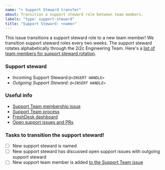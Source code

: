 ```yaml
---
name: "➡️ Support Steward transfer"
about: Transition a support steward role between team members.
labels: "type: support-steward"
title: "Support Steward: <name>"
---
```


This issue transitions a support steward role to a new team member!
We transition support steward roles every two weeks.
The support steward rotates alphabetically through the 2i2c Engineering Team. Here's a [list of team members for support steward rotation](https://team-compass.2i2c.org/en/latest/about/team.html#open-infrastructure-team).

### Support steward

- Incoming Support Steward:`@<INSERT HANDLE>`
- _Outgoing Support Steward: `@<INSERT HANDLE>`_

### Useful info

- [Support Team membership issue](https://github.com/2i2c-org/team-compass/issues/294)
- [Support Team process](https://team-compass.2i2c.org/en/latest/projects/managed-hubs/support.html)
- [FreshDesk dashboard](https://2i2c.freshdesk.com/a/)
- [Open support issues and PRs](https://github.com/search?q=org%3A2i2c-org+label%3Asupport+is%3Aopen)

### Tasks to transition the support steward!

- [ ] New support steward is named
- [ ] New support steward has discussed open support issues with outgoing support steward
- [ ] New support team member is added [to the Support Team issue](https://github.com/2i2c-org/team-compass/issues/294)
